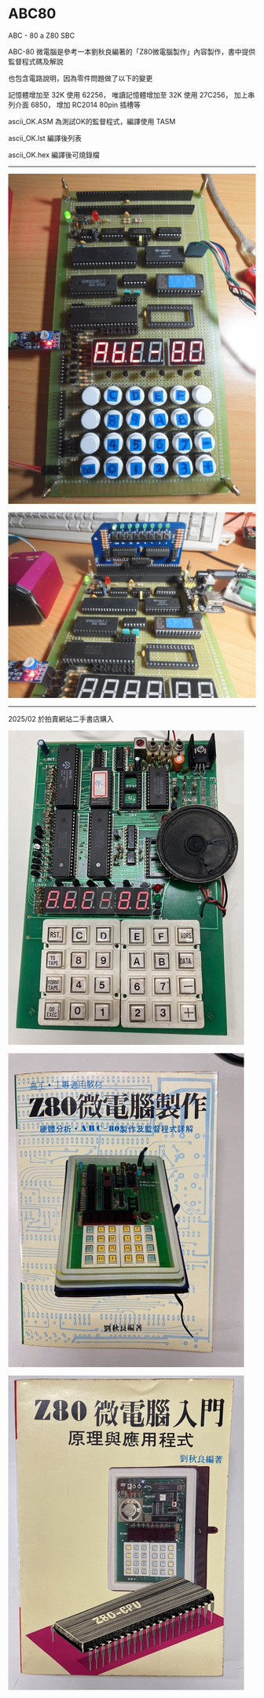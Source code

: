 # ABC80
ABC - 80 a Z80 SBC

ABC-80 微電腦是參考一本劉秋良編著的「Z80微電腦製作」內容製作，書中提供監督程式碼及解說

也包含電路說明，因為零件問題做了以下的變更

記憶體增加至 32K 使用 62256，
唯讀記憶體增加至 32K 使用 27C256，
加上串列介面 6850，
增加 RC2014 80pin 插槽等

ascii_OK.ASM 為測試OK的監督程式，編譯使用 TASM

ascii_OK.lst 編譯後列表

ascii_OK.hex 編譯後可燒錄檔

<hr>

![alt text][def1]

[def1]: images/CIMG0218.JPG

![alt text][def2]

[def2]: images/CIMG0227.JPG

<hr>
2025/02 於拍賣網站二手書店購入

![alt text][def3]

[def3]: images/IMG_4918_S.jpg

![alt text][def4]

[def4]: images/IMG_4919.jpg

![alt text][def5]

[def5]: images/IMG_4920.jpg

